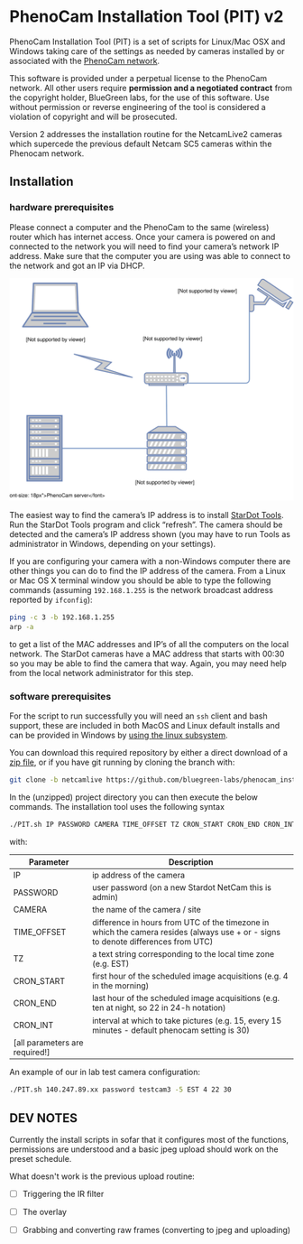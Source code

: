 # PhenoCam Installation Tool (PIT) v2

PhenoCam Installation Tool (PIT) is a set of scripts for Linux/Mac OSX and Windows taking care of the settings as needed by cameras installed by or associated with the [PhenoCam network](http://phenocam.nau.edu).

This software is provided under a perpetual license to the PhenoCam network. All other users require **permission and a negotiated contract** from the copyright holder, BlueGreen labs, for the use of this software. Use without permission or reverse engineering of the tool is considered a violation of copyright and will be prosecuted.

Version 2 addresses the installation routine for the NetcamLive2 cameras which supercede the previous default Netcam SC5 cameras within the Phenocam network.

## Installation

### hardware prerequisites

Please connect a computer and the PhenoCam to the same (wireless) router which has internet access. Once your camera is powered on and connected to the network you will need to find your camera’s network IP address. Make sure that the computer you are using was able to connect to the network and got an IP via DHCP.

![](./diagram.svg)

The easiest way to find the camera’s IP address is to install [StarDot Tools](http://www.stardot.com/downloads). Run the StarDot Tools program and click “refresh”. The camera should be detected and the camera’s IP address shown (you may have to run Tools as administrator in Windows, depending on your settings).

If you are configuring your camera with a non-Windows computer there are other things you can do to find the IP address of the camera. From a Linux or Mac OS X terminal window you should be able to type the following commands (assuming `192.168.1.255` is the network broadcast address reported by `ifconfig`):

```bash
ping -c 3 -b 192.168.1.255
arp -a
```

to get a list of the MAC addresses and IP’s of all the computers on the local network. The StarDot cameras have a MAC address that starts with 00:30 so you may be able to find the camera that way. Again, you may need help from the local network administrator for this step.

### software prerequisites

For the script to run successfully you will need an `ssh` client and bash support, these are included in both MacOS and Linux default installs and can be provided in Windows by [using the linux subsystem](https://learn.microsoft.com/en-us/windows/wsl/install). 

You can download this required repository by either a direct download of a [zip file](https://github.com/bluegreen-labs/phenocam_installation_tool/archive/refs/heads/netcamlive.zip), or if you have git running by cloning the branch with:

```bash
git clone -b netcamlive https://github.com/bluegreen-labs/phenocam_installation_tool.git
```

In the (unzipped) project directory you can then execute the below commands. The installation tool uses the following syntax

```bash
./PIT.sh IP PASSWORD CAMERA TIME_OFFSET TZ CRON_START CRON_END CRON_INT
```

with:

| Parameter     | Description |
| ------------- | ------------------------------ |
| IP            | ip address of the camera |
| PASSWORD      | user password (on a new Stardot NetCam this is admin) |
| CAMERA        | the name of the camera / site |
| TIME_OFFSET   | difference in hours from UTC of the timezone in which the camera resides (always use + or - signs to denote differences from UTC) |
| TZ            | a text string corresponding to the local time zone (e.g. EST) |
| CRON_START    | first hour of the scheduled image acquisitions (e.g. 4 in the morning) |
| CRON_END      | last hour of the scheduled image acquisitions (e.g. ten at night, so 22 in 24-h notation) |
| CRON_INT      | interval at which to take pictures (e.g. 15, every 15 minutes - default phenocam setting is 30) |
| [all parameters are required!] | |

An example of our in lab test camera configuration:

```bash
./PIT.sh 140.247.89.xx password testcam3 -5 EST 4 22 30
```

## DEV NOTES

Currently the install scripts in sofar that it configures most of the functions, permissions are understood and a basic jpeg upload should work on the preset schedule.

What doesn't work is the previous upload routine:

- [ ] Triggering the IR filter
- [ ] The overlay
- [ ] Grabbing and converting raw frames (converting to jpeg and uploading)

